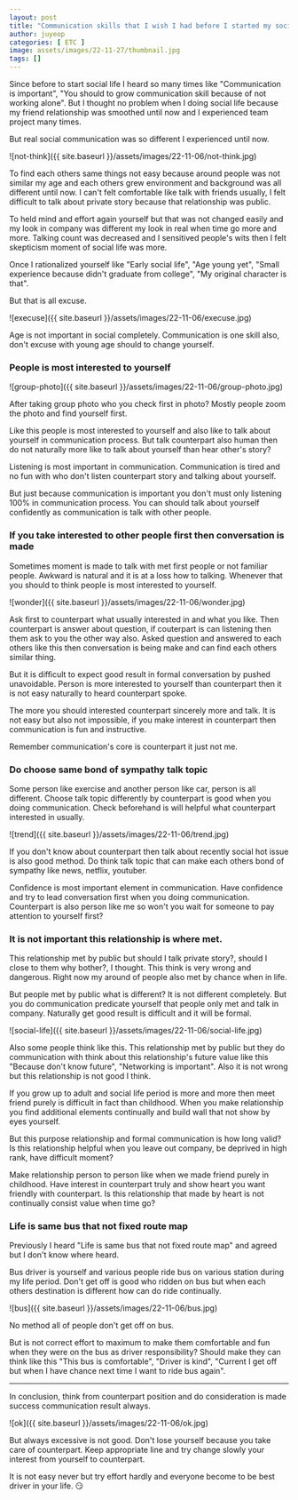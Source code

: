 ```yaml
---
layout: post
title: "Communication skills that I wish I had before I started my social life"
author: juyeop
categories: [ ETC ]
image: assets/images/22-11-27/thumbnail.jpg
tags: []
---
```


Since before to start social life I heard so many times like "Communication is important", "You should to grow communication skill because of not working alone".
But I thought no problem when I doing social life because my friend relationship was smoothed until now and I experienced team project many times.

But real social communication was so different I experienced until now.

![not-think]({{ site.baseurl }}/assets/images/22-11-06/not-think.jpg)

To find each others same things not easy because around people was not similar my age and each others grew environment and background was all different until now.
I can't felt comfortable like talk with friends usually, I felt difficult to talk about private story because that relationship was public.

To held mind and effort again yourself but that was not changed easily and my look in company was different my look in real when time go more and more.
Talking count was decreased and I sensitived people's wits then I felt skepticism moment of social life was more.

Once I rationalized yourself like "Early social life", "Age young yet", "Small experience because didn't graduate from college", "My original character is that".

But that is all excuse.

![execuse]({{ site.baseurl }}/assets/images/22-11-06/execuse.jpg)

Age is not important in social completely.
Communication is one skill also, don't excuse with young age should to change yourself.

### People is most interested to yourself

![group-photo]({{ site.baseurl }}/assets/images/22-11-06/group-photo.jpg)

After taking group photo who you check first in photo?
Mostly people zoom the photo and find yourself first.

Like this people is most interested to yourself and also like to talk about yourself in communication process.
But talk counterpart also human then do not naturally more like to talk about yourself than hear other's story?

Listening is most important in communication.
Communication is tired and no fun with who don't listen counterpart story and talking about yourself.

But just because communication is important you don't must only listening 100% in communication process.
You can should talk about yourself confidently as communication is talk with other people.

### If you take interested to other people first then conversation is made

Sometimes moment is made to talk with met first people or not familiar people.
Awkward is natural and it is at a loss how to talking.
Whenever that you should to think people is most interested to yourself.

![wonder]({{ site.baseurl }}/assets/images/22-11-06/wonder.jpg)

Ask first to counterpart what usually interested in and what you like.
Then counterpart is answer about question, if couterpart is can listening then them ask to you the other way also.
Asked question and answered to each others like this then conversation is being make and can find each others similar thing.

But it is difficult to expect good result in formal conversation by pushed unavoidable.
Person is more interested to yourself than counterpart then it is not easy naturally to heard counterpart spoke.

The more you should interested counterpart sincerely more and talk.
It is not easy but also not impossible, if you make interest in counterpart then communication is fun and instructive.

Remember communication's core is counterpart it just not me.

### Do choose same bond of sympathy talk topic

Some person like exercise and another person like car, person is all different.
Choose talk topic differently by counterpart is good when you doing communication.
Check beforehand is will helpful what counterpart interested in usually.

![trend]({{ site.baseurl }}/assets/images/22-11-06/trend.jpg)

If you don't know about counterpart then talk about recently social hot issue is also good method.
Do think talk topic that can make each others bond of sympathy like news, netflix, youtuber.

Confidence is most important element in communication.
Have confidence and try to lead conversation first when you doing communication.
Counterpart is also person like me so won't you wait for someone to pay attention to yourself first?

### It is not important this relationship is where met.

This relationship met by public but should I talk private story?, should I close to them why bother?, I thought.
This think is very wrong and dangerous.
Right now my around of people also met by chance when in life.

But people met by public what is different?
It is not different completely.
But you do communication predicate yourself that people only met and talk in company.
Naturally get good result is difficult and it will be formal.

![social-life]({{ site.baseurl }}/assets/images/22-11-06/social-life.jpg)

Also some people think like this.
This relationship met by public but they do communication with think about this relationship's future value like this "Because don't know future", "Networking is important".
Also it is not wrong but this relationship is not good I think.

If you grow up to adult and social life period is more and more then meet friend purely is difficult in fact than childhood.
When you make relationship you find additional elements continually and build wall that not show by eyes yourself.

But this purpose relationship and formal communication is how long valid?
Is this relationship helpful when you leave out company, be deprived in high rank, have difficult moment?

Make relationship person to person like when we made friend purely in childhood.
Have interest in counterpart truly and show heart you want friendly with counterpart.
Is this relationship that made by heart is not continually consist value when time go?

### Life is same bus that not fixed route map

Previously I heard "Life is same bus that not fixed route map" and agreed but I don't know where heard.

Bus driver is yourself and various people ride bus on various station during my life period.
Don't get off is good who ridden on bus but when each others destination is different how can do ride continually.

![bus]({{ site.baseurl }}/assets/images/22-11-06/bus.jpg)

No method all of people don't get off on bus.

But is not correct effort to maximum to make them comfortable and fun when they were on the bus as driver responsibility?
Should make they can think like this "This bus is comfortable", "Driver is kind", "Current I get off but when I have chance next time I want to ride bus again".

---

In conclusion, think from counterpart position and do consideration is made success communication result always.

![ok]({{ site.baseurl }}/assets/images/22-11-06/ok.jpg)

But always excessive is not good.
Don't lose yourself because you take care of counterpart.
Keep appropriate line and try change slowly your interest from yourself to counterpart.

It is not easy never but try effort hardly and everyone become to be best driver in your life. 😏